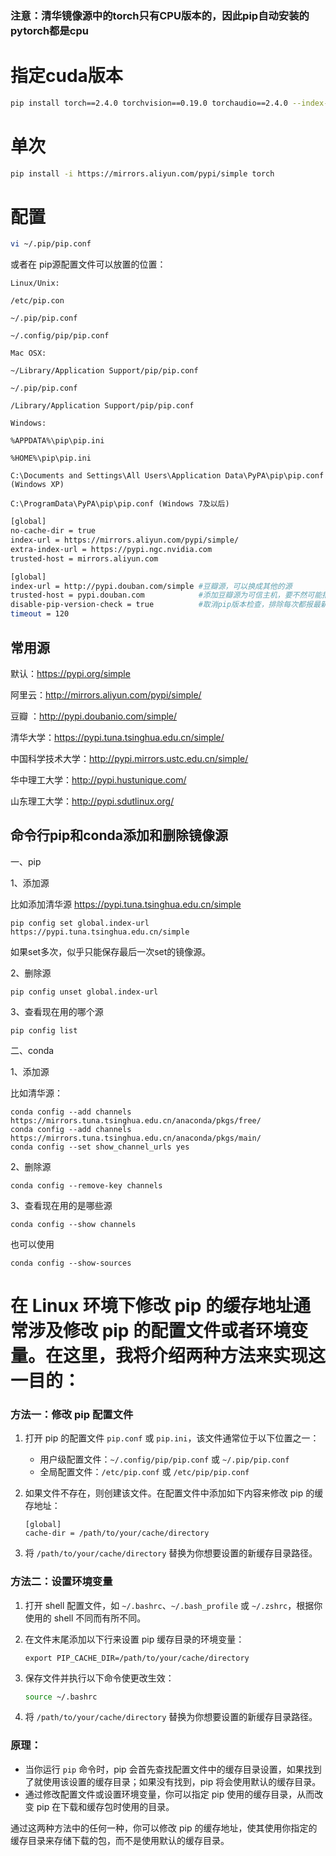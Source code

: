 ### 注意：清华镜像源中的torch只有CPU版本的，因此pip自动安装的pytorch都是cpu
# 指定cuda版本
```bash
pip install torch==2.4.0 torchvision==0.19.0 torchaudio==2.4.0 --index-url https://mirrors.aliyun.com/pytorch-wheels/cu118 -i https://mirrors.aliyun.com/pypi/simple
```
# 单次
```bash
pip install -i https://mirrors.aliyun.com/pypi/simple torch
```

# 配置
```bash
vi ~/.pip/pip.conf
```
或者在
pip源配置文件可以放置的位置：
```
Linux/Unix:

/etc/pip.con

~/.pip/pip.conf

~/.config/pip/pip.conf

Mac OSX:

~/Library/Application Support/pip/pip.conf

~/.pip/pip.conf

/Library/Application Support/pip/pip.conf

Windows:

%APPDATA%\pip\pip.ini

%HOME%\pip\pip.ini

C:\Documents and Settings\All Users\Application Data\PyPA\pip\pip.conf (Windows XP)

C:\ProgramData\PyPA\pip\pip.conf (Windows 7及以后)
```
```bash
[global]
no-cache-dir = true
index-url = https://mirrors.aliyun.com/pypi/simple/
extra-index-url = https://pypi.ngc.nvidia.com
trusted-host = mirrors.aliyun.com
```
```bash
[global]
index-url = http://pypi.douban.com/simple #豆瓣源，可以换成其他的源
trusted-host = pypi.douban.com            #添加豆瓣源为可信主机，要不然可能报错
disable-pip-version-check = true          #取消pip版本检查，排除每次都报最新的pip
timeout = 120
```

## 常用源
默认：https://pypi.org/simple

阿里云：http://mirrors.aliyun.com/pypi/simple/

豆瓣 ：http://pypi.doubanio.com/simple/

清华大学：https://pypi.tuna.tsinghua.edu.cn/simple/

中国科学技术大学：http://pypi.mirrors.ustc.edu.cn/simple/

华中理工大学：http://pypi.hustunique.com/

山东理工大学：http://pypi.sdutlinux.org/

## 命令行pip和conda添加和删除镜像源

一、pip

1、添加源

比如添加清华源
https://pypi.tuna.tsinghua.edu.cn/simple
```
pip config set global.index-url https://pypi.tuna.tsinghua.edu.cn/simple
```
如果set多次，似乎只能保存最后一次set的镜像源。

2、删除源
```
pip config unset global.index-url
```
3、查看现在用的哪个源
```
pip config list
```

二、conda

1、添加源

比如清华源：
```
conda config --add channels https://mirrors.tuna.tsinghua.edu.cn/anaconda/pkgs/free/
conda config --add channels https://mirrors.tuna.tsinghua.edu.cn/anaconda/pkgs/main/
conda config --set show_channel_urls yes
```
2、删除源
```
conda config --remove-key channels
```
3、查看现在用的是哪些源
```
conda config --show channels
```
也可以使用
```
conda config --show-sources
```

# 在 Linux 环境下修改 pip 的缓存地址通常涉及修改 pip 的配置文件或者环境变量。在这里，我将介绍两种方法来实现这一目的：
 
### 方法一：修改 pip 配置文件
 
1. 打开 pip 的配置文件 `pip.conf` 或 `pip.ini`，该文件通常位于以下位置之一：
   - 用户级配置文件：`~/.config/pip/pip.conf` 或 `~/.pip/pip.conf`
   - 全局配置文件：`/etc/pip.conf` 或 `/etc/pip/pip.conf`
 
2. 如果文件不存在，则创建该文件。在配置文件中添加如下内容来修改 pip 的缓存地址：
   ```
   [global]
   cache-dir = /path/to/your/cache/directory
   ```
 
3. 将 `/path/to/your/cache/directory` 替换为你想要设置的新缓存目录路径。
 
### 方法二：设置环境变量
 
1. 打开 shell 配置文件，如 `~/.bashrc`、`~/.bash_profile` 或 `~/.zshrc`，根据你使用的 shell 不同而有所不同。
 
2. 在文件末尾添加以下行来设置 pip 缓存目录的环境变量：
   ```
   export PIP_CACHE_DIR=/path/to/your/cache/directory
   ```
 
3. 保存文件并执行以下命令使更改生效：
   ```bash
   source ~/.bashrc
   ```
 
4. 将 `/path/to/your/cache/directory` 替换为你想要设置的新缓存目录路径。
 
### 原理：
 
- 当你运行 `pip` 命令时，pip 会首先查找配置文件中的缓存目录设置，如果找到了就使用该设置的缓存目录；如果没有找到，pip 将会使用默认的缓存目录。
- 通过修改配置文件或设置环境变量，你可以指定 pip 使用的缓存目录，从而改变 pip 在下载和缓存包时使用的目录。
 
通过这两种方法中的任何一种，你可以修改 pip 的缓存地址，使其使用你指定的缓存目录来存储下载的包，而不是使用默认的缓存目录。
